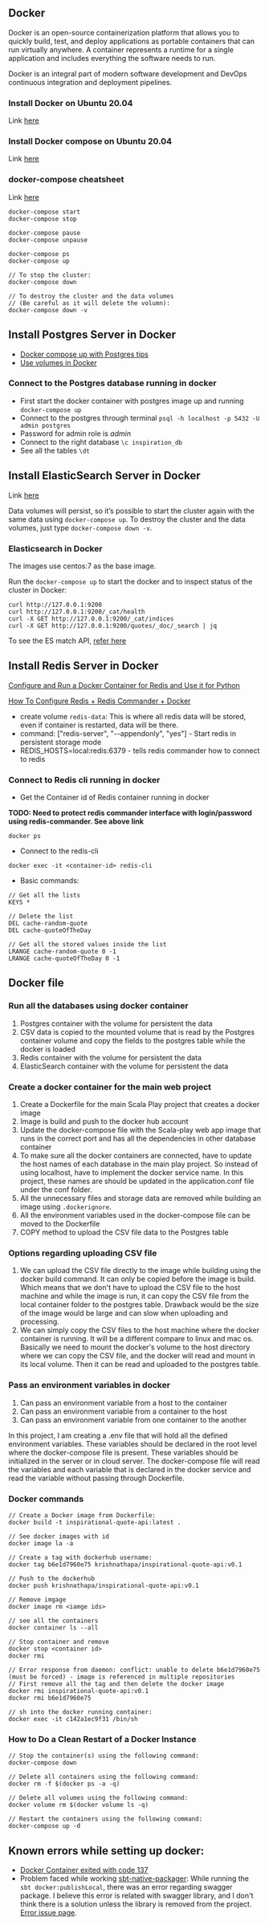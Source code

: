 ## Docker
Docker is an open-source containerization platform that allows you to quickly build, test, and deploy applications as portable containers that can run virtually anywhere. A container represents a runtime for a single application and includes everything the software needs to run.

Docker is an integral part of modern software development and DevOps continuous integration and deployment pipelines.

### Install Docker on Ubuntu 20.04
Link [here](https://linuxize.com/post/how-to-install-and-use-docker-on-ubuntu-20-04/)

### Install Docker compose on Ubuntu 20.04
Link [here](https://www.digitalocean.com/community/tutorials/how-to-install-and-use-docker-compose-on-ubuntu-20-04)

### docker-compose cheatsheet
Link [here](https://devhints.io/docker-compose)

```
docker-compose start
docker-compose stop

docker-compose pause
docker-compose unpause

docker-compose ps
docker-compose up

// To stop the cluster: 
docker-compose down

// To destroy the cluster and the data volumes
// (Be careful as it will delete the volumn):
docker-compose down -v
```

## Install Postgres Server in Docker
- [Docker compose up with Postgres tips](https://hashinteractive.com/blog/docker-compose-up-with-postgres-quick-tips/)
- [Use volumes in Docker](https://docs.docker.com/storage/volumes/)

### Connect to the Postgres database running in docker
- First start the docker container with postgres image up and running
`docker-compose up`
- Connect to the postgres through terminal
`psql -h localhost -p 5432 -U  admin postgres`
- Password for admin role is *admin*
- Connect to the right database
`\c inspiration_db`
- See all the tables 
`\dt`


## Install ElasticSearch Server in Docker
Link [here](https://www.elastic.co/guide/en/elasticsearch/reference/7.3/docker.html#docker-prod-cluster-composefile)

Data volumes will persist, so it’s possible to start the cluster again with the same data using `docker-compose up`. To destroy the cluster and the data volumes, just type `docker-compose down -v`.


### Elasticsearch in Docker
The images use centos:7 as the base image.

Run the `docker-compose up` to start the docker and to inspect status of the cluster in Docker:
```
curl http://127.0.0.1:9200
curl http://127.0.0.1:9200/_cat/health
curl -X GET http://127.0.0.1:9200/_cat/indices
curl -X GET http://127.0.0.1:9200/quotes/_doc/_search | jq
```

To see the ES match API, [refer here](https://www.elastic.co/guide/en/elasticsearch/reference/current/query-dsl-match-query.html)

## Install Redis Server in Docker
[Configure and Run a Docker Container for Redis and Use it for Python](https://medium.com/better-programming/dockerizing-and-pythonizing-redis-41b1340979de)

[How To Configure Redis + Redis Commander + Docker](https://hackernoon.com/how-to-configurate-redis-redis-commander-docker-616136f2)

- create volume `redis-data`: This is where all redis data will be stored, even if container is restarted, data will be there.
- command: ["redis-server", "--appendonly", "yes"] - Start redis in persistent storage mode
- REDIS_HOSTS=local:redis:6379 - tells redis commander how to connect to redis

### Connect to Redis cli running in docker
- Get the Container id of Redis container running in docker

**TODO: Need to protect redis commander interface with login/password using redis-commander. See above link**

```
docker ps
```

- Connect to the redis-cli
```
docker exec -it <container-id> redis-cli
```

- Basic commands:
```
// Get all the lists
KEYS * 

// Delete the list
DEL cache-random-quote
DEL cache-quoteOfTheDay

// Get all the stored values inside the list
LRANGE cache-random-quote 0 -1
LRANGE cache-quoteOfTheDay 0 -1
```

## Docker file

### Run all the databases using docker container
1. Postgres container with the volume for persistent the data
2. CSV data is copied to the mounted volume that is read by the Postgres container volume and copy the fields to the postgres table while the docker is loaded 
3. Redis container with the volume for persistent the data
4. ElasticSearch container with the volume for persistent the data

### Create a docker container for the main web project
1. Create a Dockerfile for the main Scala Play project that creates a docker image 
2. Image is build and push to the docker hub account
3. Update the docker-compose file with the Scala-play web app image that runs in the correct port and has all the dependencies in other database container
4. To make sure all the docker containers are connected, have to update the host names of each database in the main play project. So instead of using localhost, have to implement the docker service name. In this project, these names are should be updated in the application.conf file under the conf folder.
5. All the unnecessary files and storage data are removed while building an image using `.dockerignore`.
6. All the environment variables used in the docker-compose file can be moved to the Dockerfile
7. COPY method to upload the CSV file data to the Postgres table    

### Options regarding uploading CSV file
1. We can upload the CSV file directly to the image while building using the docker build command. It can only be copied before the image is build. Which means that we don't have to upload the CSV file to the host machine and while the image is run, it can copy the CSV file from the local container folder to the postgres table. Drawback would be the size of the image would be large and can slow when uploading and processing.
2. We can simply copy the CSV files to the host machine where the docker container is running. It will be a different compare to linux and mac os. Basically we need to mount the docker's volume to the host directory where we can copy the CSV file, and the docker will read and mount in its local volume. Then it can be read and uploaded to the postgres table.  
   
### Pass an environment variables in docker
1. Can pass an environment variable from a host to the container 
2. Can pass an environment variable from a container to the host   
3. Can pass an environment variable from one container to the another

In this project, I am creating a .env file that will hold all the defined environment variables. These variables should be declared in the root level where the docker-compose file is present. These variables should be initialized in the server or in cloud server. The docker-compose file will read the variables and each variable that is declared in the docker service and read the variable without passing through Dockerfile. 

### Docker commands
```
// Create a Docker image from Dockerfile:
docker build -t inspirational-quote-api:latest .

// See docker images with id
docker image la -a

// Create a tag with dockerhub username:
docker tag b6e1d7960e75 krishnathapa/inspirational-quote-api:v0.1

// Push to the dockerhub
docker push krishnathapa/inspirational-quote-api:v0.1

// Remove imgage
docker image rm <iamge ids>

// see all the containers
docker container ls --all

// Stop container and remove
docker stop <container id>
docker rmi 

// Error response from daemon: conflict: unable to delete b6e1d7960e75 (must be forced) - image is referenced in multiple repositories
// First remove all the tag and then delete the docker image
docker rmi inspirational-quote-api:v0.1
docker rmi b6e1d7960e75

// sh into the docker running container:
docker exec -it c142a1ec9f31 /bin/sh
```

### How to Do a Clean Restart of a Docker Instance
```
// Stop the container(s) using the following command:
docker-compose down

// Delete all containers using the following command:
docker rm -f $(docker ps -a -q)

// Delete all volumes using the following command:
docker volume rm $(docker volume ls -q)

// Restart the containers using the following command:
docker-compose up -d
```

## Known errors while setting up docker:
- [Docker Container exited with code 137](https://www.petefreitag.com/item/848.cfm#:~:text=As%20it%20turns%20out%20this,in%20and%20terminated%20the%20process.)
- Problem faced while working [sbt-native-packager](https://sbt-native-packager.readthedocs.io/en/latest/): While running the `sbt docker:publishLocal`, there was an error regarding swagger package. I believe this error is related with swagger library, and I don't think there is a solution unless the library is removed from the project. [Error issue page](https://github.com/iheartradio/play-swagger/issues/190). 